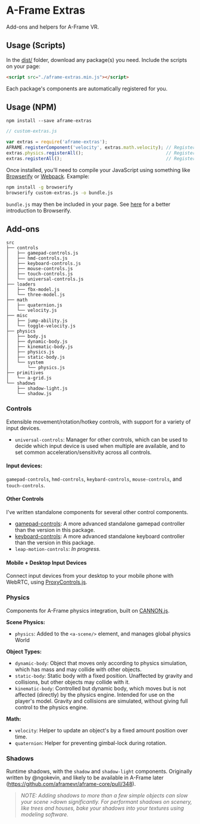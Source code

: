 # A-Frame Extras

Add-ons and helpers for A-Frame VR.

## Usage (Scripts)

In the [dist/](https://github.com/donmccurdy/aframe-extras/tree/master/dist) folder, download any package(s) you need. Include the scripts on your page:

```html
<script src="./aframe-extras.min.js"></script>
```

Each package's components are automatically registered for you.

## Usage (NPM)

```
npm install --save aframe-extras
```

```javascript
// custom-extras.js

var extras = require('aframe-extras');
AFRAME.registerComponent('velocity', extras.math.velocity); // Register a single component.
extras.physics.registerAll();                               // Register a particular package, and its dependencies.
extras.registerAll();                                       // Register everything.
```

Once installed, you'll need to compile your JavaScript using something like [Browserify](http://browserify.org/) or [Webpack](http://webpack.github.io/). Example:

```bash
npm install -g browserify
browserify custom-extras.js -o bundle.js
```

`bundle.js` may then be included in your page. See [here](http://browserify.org/#middle-section) for a better introduction to Browserify.

## Add-ons

<!-- tree src -I index.js -->
```
src
├── controls
│   ├── gamepad-controls.js
│   ├── hmd-controls.js
│   ├── keyboard-controls.js
│   ├── mouse-controls.js
│   ├── touch-controls.js
│   └── universal-controls.js
├── loaders
│   ├── fbx-model.js
│   └── three-model.js
├── math
│   ├── quaternion.js
│   └── velocity.js
├── misc
│   ├── jump-ability.js
│   └── toggle-velocity.js
├── physics
│   ├── body.js
│   ├── dynamic-body.js
│   ├── kinematic-body.js
│   ├── physics.js
│   ├── static-body.js
│   └── system
│       └── physics.js
├── primitives
│   └── a-grid.js
└── shadows
    ├── shadow-light.js
    └── shadow.js
```

### Controls

Extensible movement/rotation/hotkey controls, with support for a variety of input devices.

- `universal-controls`: Manager for other controls, which can be used to decide which input device is used when multiple are available, and to set common acceleration/sensitivity across all controls.

#### Input devices:

`gamepad-controls`, `hmd-controls`, `keybard-controls`, `mouse-controls`, and `touch-controls`.

#### Other Controls

I've written standalone components for several other control components.

- [gamepad-controls](https://github.com/donmccurdy/aframe-gamepad-controls): A more advanced standalone gamepad controller than the version in this package.
- [keyboard-controls](https://github.com/donmccurdy/aframe-keyboard-controls): A more advanced standalone keyboard controller than the version in this package.
- `leap-motion-controls`: *In progress.*

#### Mobile + Desktop Input Devices

Connect input devices from your desktop to your mobile phone with WebRTC, using [ProxyControls.js](https://proxy-controls.donmccurdy.com).

### Physics

Components for A-Frame physics integration, built on [CANNON.js](http://schteppe.github.io/cannon.js/).

**Scene Physics:**

- `physics`: Added to the `<a-scene/>` element, and manages global physics World

**Object Types:**

- `dynamic-body`: Object that moves only according to physics simulation, which has mass and may collide with other objects.
- `static-body`: Static body with a fixed position. Unaffected by gravity and collisions, but other objects may collide with it.
- `kinematic-body`: Controlled but dynamic body, which moves but is not affected (directly) by the physics engine. Intended for use on the player's model. Gravity and collisions are simulated, without giving full control to the physics engine.

**Math:**

- `velocity`: Helper to update an object's by a fixed amount position over time.
- `quaternion`: Helper for preventing gimbal-lock during rotation.

### Shadows

Runtime shadows, with the `shadow` and `shadow-light` components. Originally written by @ngokevin, and likely to be available in A-Frame later (https://github.com/aframevr/aframe-core/pull/348).

> *NOTE: Adding shadows to more than a few simple objects can slow your scene >down significantly. For performant shadows on scenery, like trees and houses, bake your shadows into your textures using modeling software.*

